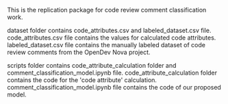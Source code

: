 This is the replication package for code review comment classification work.

dataset folder contains code_attributes.csv and labeled_dataset.csv file. 
code_attributes.csv file contains the values for calculated code attributes. 
labeled_dataset.csv file contains the manually labeled dataset of code review comments from the OpenDev Nova project.

scripts folder contains code_attribute_calculation folder and comment_classification_model.ipynb file.
code_attribute_calculation folder contains the code for the 'code attribute' calculation.
comment_classification_model.ipynb file contains the code of our proposed model.
